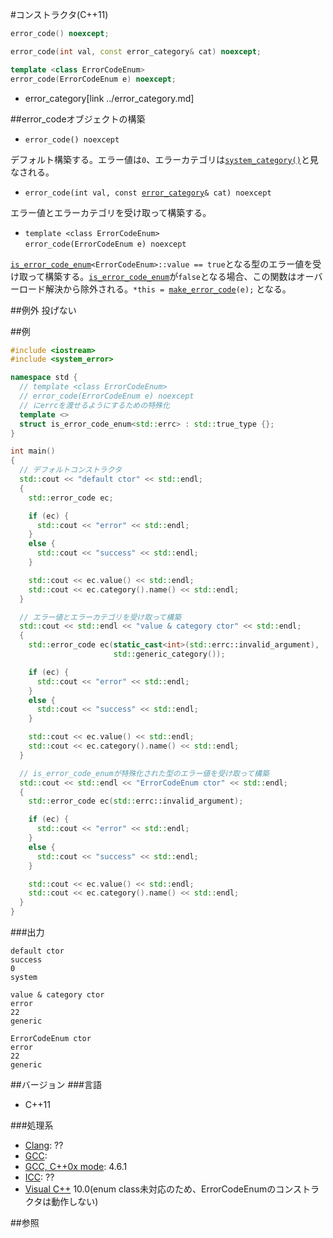 #コンストラクタ(C++11)
```cpp
error_code() noexcept;

error_code(int val, const error_category& cat) noexcept;

template <class ErrorCodeEnum>
error_code(ErrorCodeEnum e) noexcept;
```
* error_category[link ../error_category.md]

##error_codeオブジェクトの構築
- `error_code() noexcept`

デフォルト構築する。エラー値は`0`、エラーカテゴリは[`system_category()`](../system_category.md)と見なされる。

- `error_code(int val, const `[`error_category`](../error_category.md)`& cat) noexcept`

エラー値とエラーカテゴリを受け取って構築する。

- `template <class ErrorCodeEnum>`<br/>`error_code(ErrorCodeEnum e) noexcept`

[`is_error_code_enum`](../is_error_code_enum.md)`<ErrorCodeEnum>::value == true`となる型のエラー値を受け取って構築する。[`is_error_code_enum`](../is_error_code_enum.md)が`false`となる場合、この関数はオーバーロード解決から除外される。`*this = `[`make_error_code`](../make_error_code.md)`(e);` となる。


##例外
投げない


##例
```cpp
#include <iostream>
#include <system_error>

namespace std {
  // template <class ErrorCodeEnum>
  // error_code(ErrorCodeEnum e) noexcept
  // にerrcを渡せるようにするための特殊化
  template <>
  struct is_error_code_enum<std::errc> : std::true_type {};
}

int main()
{
  // デフォルトコンストラクタ
  std::cout << "default ctor" << std::endl;
  {
    std::error_code ec;

    if (ec) {
      std::cout << "error" << std::endl;
    }
    else {
      std::cout << "success" << std::endl;
    }

    std::cout << ec.value() << std::endl;
    std::cout << ec.category().name() << std::endl;
  }

  // エラー値とエラーカテゴリを受け取って構築
  std::cout << std::endl << "value & category ctor" << std::endl;
  {
    std::error_code ec(static_cast<int>(std::errc::invalid_argument),
                       std::generic_category());

    if (ec) {
      std::cout << "error" << std::endl;
    }
    else {
      std::cout << "success" << std::endl;
    }

    std::cout << ec.value() << std::endl;
    std::cout << ec.category().name() << std::endl;
  }

  // is_error_code_enumが特殊化された型のエラー値を受け取って構築
  std::cout << std::endl << "ErrorCodeEnum ctor" << std::endl;
  {
    std::error_code ec(std::errc::invalid_argument);

    if (ec) {
      std::cout << "error" << std::endl;
    }
    else {
      std::cout << "success" << std::endl;
    }

    std::cout << ec.value() << std::endl;
    std::cout << ec.category().name() << std::endl;
  }
}
```

###出力
```
default ctor
success
0
system

value & category ctor
error
22
generic

ErrorCodeEnum ctor
error
22
generic
```

##バージョン
###言語
- C++11

###処理系
- [Clang](/implementation#clang.md): ??
- [GCC](/implementation#gcc.md): 
- [GCC, C++0x mode](/implementation#gcc.md): 4.6.1
- [ICC](/implementation#icc.md): ??
- [Visual C++](/implementation#visual_cpp.md) 10.0(enum class未対応のため、ErrorCodeEnumのコンストラクタは動作しない)


##参照

